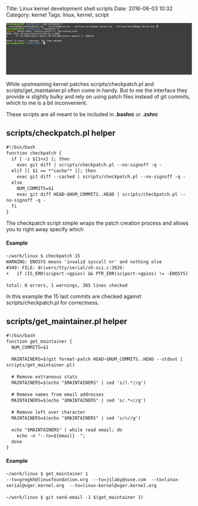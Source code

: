 Title: Linux kernel development shell scripts
Date: 2016-06-03 10:32
Category: kernel
Tags: linux, kernel, script

![Alt text](images/2016-07-26_linux_development_helper_script.png "Terminal screenshot of scripts in use")

While upstreaming kernel patches scripts/checkpatch.pl and scripts/get_maintainer.pl
often come in handy.
But to me the interface they provide is slightly bulky and rely
on using patch files instead of git commits, which to me is a bit inconvenient.

These scripts are all meant to be included in **.bashrc** or **.zshrc**

## scripts/checkpatch.pl helper

    #!/bin/bash
    function checkpatch {
      if [ -z ${1+x} ]; then
        exec git diff | scripts/checkpatch.pl --no-signoff -q -
      elif [[ $1 == *"cache"* ]]; then
        exec git diff --cached | scripts/checkpatch.pl --no-signoff -q -
      else
        NUM_COMMITS=$1
        exec git diff HEAD~$NUM_COMMITS..HEAD | scripts/checkpatch.pl --no-signoff -q -
      fi
    }

The checkpatch script simple wraps the patch creation process and allows you to
right away specify which 

#### Example

    ~/work/linux $ checkpatch 15
    WARNING: ENOSYS means 'invalid syscall nr' and nothing else
    #349: FILE: drivers/tty/serial/sh-sci.c:3026:
    +	if (IS_ERR(sciport->gpios) && PTR_ERR(sciport->gpios) != -ENOSYS)
    
    total: 0 errors, 1 warnings, 385 lines checked

In this example the 15 last commits are checked against scripts/checkpatch.pl
for correctness.



## scripts/get_maintainer.pl helper

    #!/bin/bash
    function get_maintainer {
      NUM_COMMITS=$1
    
      MAINTAINERS=$(git format-patch HEAD~$NUM_COMMITS..HEAD --stdout | scripts/get_maintainer.pl)
    
      # Remove extraneous stats
      MAINTAINERS=$(echo "$MAINTAINERS" | sed 's/(.*//g')
    
      # Remove names from email addresses
      MAINTAINERS=$(echo "$MAINTAINERS" | sed 's/.*<//g')
    
      # Remove left over character
      MAINTAINERS=$(echo "$MAINTAINERS" | sed 's/>//g')
    
      echo "$MAINTAINERS" | while read email; do
        echo -n "--to=${email}  ";
      done
    }

#### Example

    ~/work/linux $ get_maintainer 1
    --to=gregkh@linuxfoundation.org  --to=jslaby@suse.com  --to=linux-serial@vger.kernel.org  --to=linux-kernel@vger.kernel.org
    
    ~/work/linux $ git send-email -1 $(get_maintainer 1)

